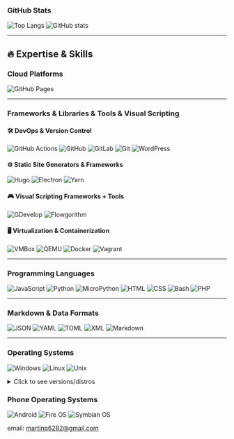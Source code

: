 ### **GitHub Stats**
![Top Langs](https://github-readme-stats.vercel.app/api/top-langs/?username=stuffbymax&theme=onedark)
![ GitHub stats](https://github-readme-stats.vercel.app/api?username=stuffbymax&show_icons=true&theme=onedark&layout=compact)

---

## 🔥 Expertise & Skills

### **Cloud Platforms**
![GitHub Pages](https://img.shields.io/badge/GitHub%20Pages-181717.svg?style=for-the-badge&logo=github&logoColor=white)

---

### **Frameworks & Libraries & Tools & Visual Scripting**

#### 🛠️ DevOps & Version Control
![GitHub Actions](https://img.shields.io/badge/GitHub_Actions-black?style=for-the-badge&logo=github-actions&logoColor=white)
![GitHub](https://img.shields.io/badge/GitHub-black?style=for-the-badge&logo=github&logoColor=white)
![GitLab](https://img.shields.io/badge/Gitlab-black?style=for-the-badge&logo=gitlab&logoColor=white)
![Git](https://img.shields.io/badge/Git-black?style=for-the-badge&logo=git&logoColor=white)
![WordPress](https://img.shields.io/badge/WordPress-21759B?style=for-the-badge&logo=wordpress&logoColor=white)

#### ⚙️ Static Site Generators & Frameworks
![Hugo](https://img.shields.io/badge/Hugo-ff4088.svg?style=for-the-badge&logo=hugo&logoColor=white)
![Electron](https://img.shields.io/badge/Electron-47848F?style=for-the-badge&logo=electron&logoColor=white)
![Yarn](https://img.shields.io/badge/Yarn-2C8EBB?style=for-the-badge&logo=yarn&logoColor=white)

#### 🎮 Visual Scripting Frameworks + Tools
![GDevelop](https://img.shields.io/badge/GDevelop-4A90E2?style=for-the-badge&logo=gdevelop&logoColor=white)
![Flowgorithm](https://img.shields.io/badge/Flowgorithm-4A90E2?style=for-the-badge&logo=flowgorithm&logoColor=white)

#### 🖥️ Virtualization & Containerization
![VMBox](https://img.shields.io/badge/VMBox-008080?style=for-the-badge&logo=virtualbox&logoColor=white)
![QEMU](https://img.shields.io/badge/QEMU-CC0000?style=for-the-badge&logo=qemu&logoColor=white)
![Docker](https://img.shields.io/badge/Docker-2496ED?style=for-the-badge&logo=docker&logoColor=white)
![Vagrant](https://img.shields.io/badge/Vagrant-1563FF?style=for-the-badge&logo=vagrant&logoColor=white)




---

### **Programming Languages**
![JavaScript](https://img.shields.io/badge/JavaScript-%23323330.svg?style=for-the-badge&logo=javascript&logoColor=%23F7DF1E)
![Python](https://img.shields.io/badge/Python-3670A0?style=for-the-badge&logo=python&logoColor=ffdd54)
![MicroPython](https://img.shields.io/badge/MicroPython-2D3E50?style=for-the-badge&logo=micropython&logoColor=white)
![HTML](https://img.shields.io/badge/HTML5-E34F26.svg?style=for-the-badge&logo=HTML5&logoColor=white)
![CSS](https://img.shields.io/badge/CSS3-1572B6.svg?style=for-the-badge&logo=CSS3&logoColor=white)
![Bash](https://img.shields.io/badge/Bash-4EAA25.svg?style=for-the-badge&logo=gnubash&logoColor=white)
![PHP](https://img.shields.io/badge/PHP-777BB4?style=for-the-badge&logo=php&logoColor=white)

---

### **Markdown & Data Formats**
![JSON](https://img.shields.io/badge/JSON-000000?style=for-the-badge&logo=json&logoColor=white)
![YAML](https://img.shields.io/badge/YAML-000000?style=for-the-badge&logo=yaml&logoColor=white)
![TOML](https://img.shields.io/badge/TOML-000000?style=for-the-badge&logo=toml&logoColor=white)
![XML](https://img.shields.io/badge/XML-000000?style=for-the-badge&logo=xml&logoColor=white)
![Markdown](https://img.shields.io/badge/Markdown-000000?style=for-the-badge&logo=markdown&logoColor=white)

---

### Operating Systems
![Windows](https://img.shields.io/badge/Windows-0078D6.svg?style=for-the-badge&logo=Windows&logoColor=white)
![Linux](https://img.shields.io/badge/Linux-FCC624?style=for-the-badge&logo=linux&logoColor=black)
![Unix](https://img.shields.io/badge/Unix--like-333333?style=for-the-badge&logo=unix&logoColor=white)

<details>
<summary>Click to see versions/distros</summary>

  ## Windows
- 98
- XP
- Vista
- 7
- 8/8.1
- 10
- 11

## Unix/unix Like
- Debian-based
- Arch-based
- Fedora-based
- openSUSE-based
- BSD (FreeBSD, OpenBSD)
- Haiku
- BeeOS


</details>

<!--
### Environment Setup
![Neovim](https://img.shields.io/badge/Neovim-57A143?style=for-the-badge&logo=neovim&logoColor=white)
![i3](https://img.shields.io/badge/i3-222222?style=for-the-badge&logo=i3&logoColor=white)
![XFCE](https://img.shields.io/badge/XFCE4-2C2C2C?style=for-the-badge&logo=xfce&logoColor=white)
![Geany](https://img.shields.io/badge/Geany-0F6AC0?style=for-the-badge&logo=geany&logoColor=white)
-->


### **Phone Operating Systems**
![Android](https://img.shields.io/badge/Android-3DDC84?style=for-the-badge&logo=Android&logoColor=white)
![Fire OS](https://img.shields.io/badge/Fire%20OS-FF9900?style=for-the-badge&logo=amazon&logoColor=white)
![Symbian OS](https://img.shields.io/badge/Symbianos%20OS-FF9900?style=for-the-badge&logo=SymbianOS&logoColor=white)

email: martinp6282@gmail.com
<!--

Here are some ideas to get you started:

- 🔭 I’m currently working on ...
- 🌱 I’m currently learning ...
- 👯 I’m looking to collaborate on ...
- 🤔 I’m looking for help with ...
- 💬 Ask me about ...
- 📫 How to reach me: ...
- 😄 Pronouns: ...
- ⚡ Fun fact: ...
-->

